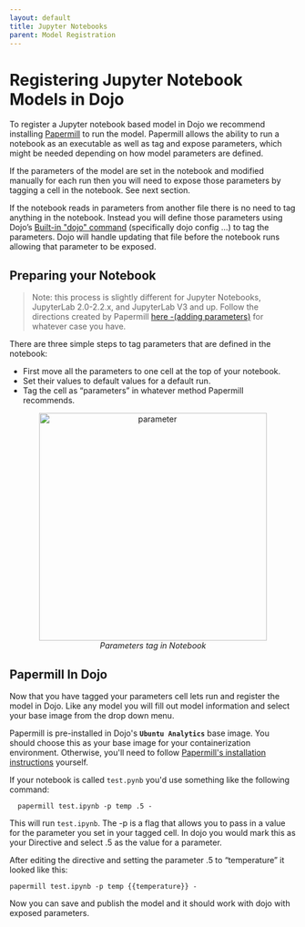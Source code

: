```yaml
---
layout: default
title: Jupyter Notebooks
parent: Model Registration
---
```


# Registering Jupyter Notebook Models in Dojo

To register a Jupyter notebook based model in Dojo we recommend installing [Papermill](https://papermill.readthedocs.io/en/latest/index.html) to run the model. Papermill allows the ability to run a notebook as an executable as well as tag and expose parameters, which might be needed depending on how model parameters are defined.

If the parameters of the model are set in the notebook and modified manually for each run then you will need to expose those parameters by tagging a cell in the notebook. See next section.

If the notebook reads in parameters from another file there is no need to tag anything in the notebook. Instead you will define those parameters using Dojo’s [Built-in "dojo" command](./cheatsheet#dojo-terminal-commands) (specifically dojo config …) to tag the parameters. Dojo will handle updating that file before the notebook runs allowing that parameter to be exposed.

## Preparing your Notebook

> Note: this process is slightly different for Jupyter Notebooks, JupyterLab 2.0-2.2.x, and JupyterLab V3 and up. Follow the directions created by Papermill [here -(adding parameters)](https://papermill.readthedocs.io/en/latest/usage-parameterize.html) for whatever case you have.

There are three simple steps to tag parameters that are defined in the notebook:

-   First move all the parameters to one cell at the top of your notebook.
-   Set their values to default values for a default run.    
-   Tag the cell as “parameters” in whatever method Papermill recommends.
  
<p align="center">
    <img src="../imgs/parameters.png" width="400" title="parameter"/>
    <br/>
    <i>Parameters tag in Notebook</i>
</p>

## Papermill In Dojo

Now that you have tagged your parameters cell lets run and register the model in Dojo. Like any model you will fill out model information and select your base image from the drop down menu.

Papermill is pre-installed in Dojo's **`Ubuntu Analytics`** base image. You should choose this as your base image for your containerization environment. Otherwise, you'll need to follow [Papermill's installation instructions](https://papermill.readthedocs.io/en/latest/installation.html) yourself.  

If your notebook is called `test.pynb` you'd use something like the following command:

```
  papermill test.ipynb -p temp .5 -
```

This will run `test.ipynb`. The -p is a flag that allows you to pass in a value for the parameter you set in your tagged cell. In dojo you would mark this as your Directive and select .5 as the value for a parameter.

After editing the directive and setting the parameter .5 to “temperature” it looked like this:

  
```
papermill test.ipynb -p temp {{temperature}} -
```    


Now you can save and publish the model and it should work with dojo with exposed parameters.